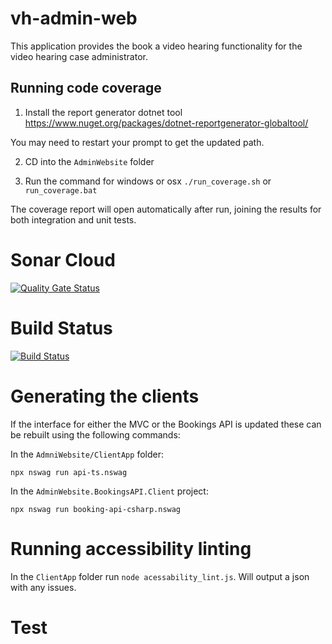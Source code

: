 # vh-admin-web
This application provides the book a video hearing functionality for the video hearing case administrator.

## Running code coverage

1. Install the report generator dotnet tool
https://www.nuget.org/packages/dotnet-reportgenerator-globaltool/

You may need to restart your prompt to get the updated path.

2. CD into the `AdminWebsite` folder

3. Run the command for windows or osx `./run_coverage.sh` or `run_coverage.bat`

The coverage report will open automatically after run, joining the results for both integration and unit tests.


# Sonar Cloud
[![Quality Gate Status](https://sonarcloud.io/api/project_badges/measure?project=vh-admin-web&metric=alert_status)](https://sonarcloud.io/dashboard?id=vh-admin-web)

# Build Status
[![Build Status](https://hmctsreform.visualstudio.com/VirtualHearings/_apis/build/status/hmcts.vh-admin-web?branchName=master)](https://hmctsreform.visualstudio.com/VirtualHearings/_build/latest?definitionId=102&branchName=master)

# Generating the clients
If the interface for either the MVC or the Bookings API is updated these can be rebuilt using the following commands:

In the `AdmniWebsite/ClientApp` folder:
```
npx nswag run api-ts.nswag
```

In the `AdminWebsite.BookingsAPI.Client` project:
```
npx nswag run booking-api-csharp.nswag 
```
# Running accessibility linting
In the `ClientApp` folder run `node acessability_lint.js`. Will output a json with any issues.

# Test